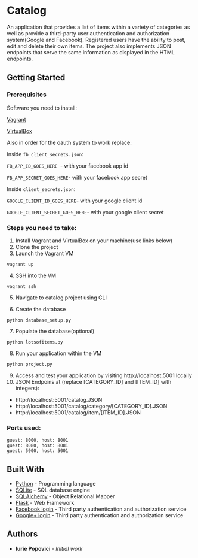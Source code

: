 # Catalog

An application that provides a list of items within a variety of categories as well as provide a third-party user authentication and authorization system(Google and Facebook). Registered users have the ability to post, edit and delete their own items. 
The project also implements JSON endpoints that serve the same information as displayed in the HTML endpoints.

## Getting Started

### Prerequisites

Software you need to install:

[Vagrant](https://www.vagrantup.com/)

[VirtualBox](https://www.virtualbox.org/)

Also in order for the oauth system to work replace:

Inside `fb_client_secrets.json`:

`FB_APP_ID_GOES_HERE `- with your facebook app id

`FB_APP_SECRET_GOES_HERE`- with your facebook app secret

Inside `client_secrets.json`:

`GOOGLE_CLIENT_ID_GOES_HERE`- with your google client id

`GOOGLE_CLIENT_SECRET_GOES_HERE`- with your google client secret

### Steps you need to take:

1. Install Vagrant and VirtualBox on your machine(use links below)
2. Clone the project
3. Launch the Vagrant VM

`vagrant up`

4. SSH into the VM

`vagrant ssh`

5. Navigate to catalog project using CLI

6. Create the database

`python database_setup.py`

7. Populate the database(optional)

`python lotsofitems.py`

8. Run your application within the VM

`python project.py`

9. Access and test your application by visiting http://localhost:5001 locally
10. JSON Endpoins at (replace [CATEGORY_ID] and [ITEM_ID] with integers):
 * http://localhost:5001/catalog.JSON  
 * http://localhost:5001/catalog/category/[CATEGORY_ID].JSON  
 * http://localhost:5001/catalog/item/[ITEM_ID].JSON

### Ports used:

```
guest: 8000, host: 8001
guest: 8080, host: 8081
guest: 5000, host: 5001
```

## Built With

* [Python](https://www.python.org/) - Programming language
* [SQLite](https://www.sqlite.org/) - SQL database engine
* [SQLAlchemy](https://www.sqlalchemy.org/) - Object Relational Mapper
* [Flask](http://flask.pocoo.org/) - Web Framework
* [Facebook login](https://developers.facebook.com/docs/facebook-login) - Third party authentication and authorization service
* [Google+ login](https://developers.google.com/+/web/api/rest/oauth) - Third party authentication and authorization service


## Authors

* **Iurie Popovici** - *Initial work*

